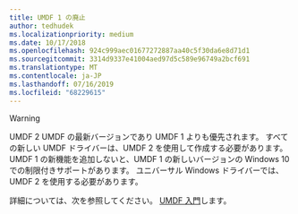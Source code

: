 ```yaml
---
title: UMDF 1 の廃止
author: tedhudek
ms.localizationpriority: medium
ms.date: 10/17/2018
ms.openlocfilehash: 924c999aec01677272887aa40c5f30da6e8d71d1
ms.sourcegitcommit: 3314d9337e41004aed97d5c589e96749a2bcf691
ms.translationtype: MT
ms.contentlocale: ja-JP
ms.lasthandoff: 07/16/2019
ms.locfileid: "68229615"
---
```

> [!WARNING]
> UMDF 2 UMDF の最新バージョンであり UMDF 1 よりも優先されます。  すべての新しい UMDF ドライバーは、UMDF 2 を使用して作成する必要があります。  UMDF 1 の新機能を追加しないと、UMDF 1 の新しいバージョンの Windows 10 での制限付きサポートがあります。  ユニバーサル Windows ドライバーでは、UMDF 2 を使用する必要があります。
>
> 詳細については、次を参照してください。 [UMDF 入門](https://docs.microsoft.com/windows-hardware/drivers/wdf/getting-started-with-umdf-version-2)します。
